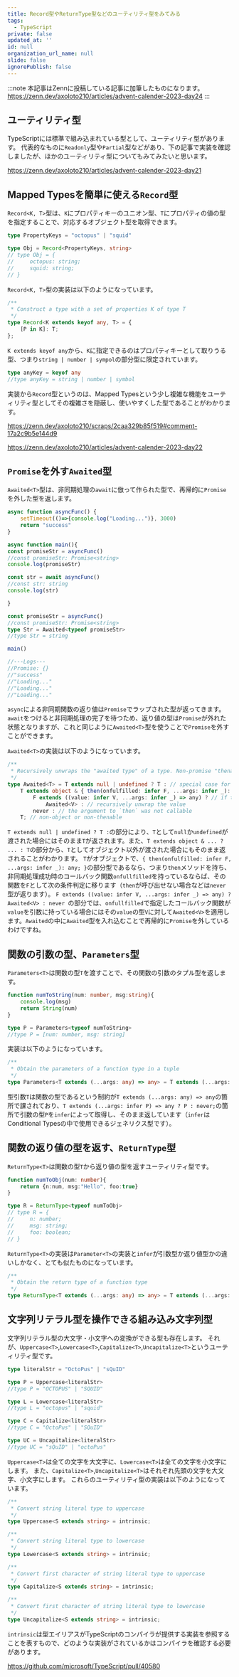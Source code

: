 ```yaml
---
title: Record型やReturnType型などのユーティリティ型をみてみる
tags:
  - TypeScript
private: false
updated_at: ''
id: null
organization_url_name: null
slide: false
ignorePublish: false
---
```

:::note
本記事はZennに投稿している記事に加筆したものになります。
https://zenn.dev/axoloto210/articles/advent-calender-2023-day24
:::
## ユーティリティ型
TypeScriptには標準で組み込まれている型として、ユーティリティ型があります。
代表的なものに`Readonly`型や`Partial`型などがあり、下の記事で実装を確認しましたが、ほかのユーティリティ型についてもみてみたいと思います。

https://zenn.dev/axoloto210/articles/advent-calender-2023-day21
## Mapped Typesを簡単に使える`Record`型
`Record<K, T>`型は、`K`にプロパティキーのユニオン型、`T`にプロパティの値の型を指定することで、対応するオブジェクト型を取得できます。
```ts
type PropertyKeys = "octopus" | "squid"

type Obj = Record<PropertyKeys, string>
// type Obj = {
//     octopus: string;
//     squid: string;
// }
```
`Record<K, T>`型の実装は以下のようになっています。
```ts
/**
 * Construct a type with a set of properties K of type T
 */
type Record<K extends keyof any, T> = {
    [P in K]: T;
};
```
`K extends keyof any`から、`K`に指定できるのはプロパティキーとして取りうる型、つまり`string | number | sympol`の部分型に限定されています。
```ts
type anyKey = keyof any
//type anyKey = string | number | symbol
```
実装から`Record`型というのは、Mapped Typesという少し複雑な機能をユーティリティ型としてその複雑さを隠蔽し、使いやすくした型であることがわかります。

https://zenn.dev/axoloto210/scraps/2caa329b85f519#comment-17a2c9b5e144d9

https://zenn.dev/axoloto210/articles/advent-calender-2023-day22
## `Promise`を外す`Awaited`型
`Awaited<T>`型は、非同期処理の`await`に倣って作られた型で、再帰的に`Promise`を外した型を返します。
```ts
async function asyncFunc() {
    setTimeout(()=>{console.log("Loading...")}, 3000)
    return "success"
}

async function main(){
const promiseStr = asyncFunc()
//const promiseStr: Promise<string>
console.log(promiseStr)

const str = await asyncFunc()
//const str: string
console.log(str)

}

const promiseStr = asyncFunc()
//const promiseStr: Promise<string>
type Str = Awaited<typeof promiseStr> 
//type Str = string

main()

//---Logs---
//Promise: {} 
//"success" 
//"Loading..." 
//"Loading..." 
//"Loading..." 
```
`async`による非同期関数の返り値は`Promise`でラップされた型が返ってきます。`await`をつけると非同期処理の完了を待つため、返り値の型は`Promise`が外れた状態となりますが、これと同じように`Awaited<T>`型を使うことで`Promise`を外すことができます。

`Awaited<T>`の実装は以下のようになっています。
```ts
/**
 * Recursively unwraps the "awaited type" of a type. Non-promise "thenables" should resolve to `never`. This emulates the behavior of `await`.
 */
type Awaited<T> = T extends null | undefined ? T : // special case for `null | undefined` when not in `--strictNullChecks` mode
    T extends object & { then(onfulfilled: infer F, ...args: infer _): any; } ? // `await` only unwraps object types with a callable `then`. Non-object types are not unwrapped
        F extends ((value: infer V, ...args: infer _) => any) ? // if the argument to `then` is callable, extracts the first argument
            Awaited<V> : // recursively unwrap the value
        never : // the argument to `then` was not callable
    T; // non-object or non-thenable
```
`T extends null | undefined ? T :`の部分により、`T`として`null`か`undefined`が渡された場合にはそのまま`T`が返されます。また、`T extends object & ... ? ... : T`の部分から、`T`としてオブジェクト以外が渡された場合にもそのまま返されることがわかります。
`T`がオブジェクトで、`{ then(onfulfilled: infer F, ...args: infer _): any; }`の部分型であるなら、つまり`then`メソッドを持ち、非同期処理成功時のコールバック関数`onfullfilled`を持っているならば、その関数を`F`として次の条件判定に移ります（`then`が呼び出せない場合などは`never`型が返ります）。
`F extends ((value: infer V, ...args: infer _) => any) ? Awaited<V> : never `の部分では、`onfullfilled`で指定したコールバック関数が`value`を引数に持っている場合にはその`value`の型`V`に対して`Awaited<V>`を適用します。`Awaited`の中に`Awaited`型を入れ込むことで再帰的に`Promise`を外しているわけですね。

## 関数の引数の型、`Parameters`型
`Parameters<T>`は関数の型`T`を渡すことで、その関数の引数のタプル型を返します。
```ts
function numToString(num: number, msg:string){
    console.log(msg)
    return String(num)
}

type P = Parameters<typeof numToString>
//type P = [num: number, msg: string]
```

実装は以下のようになっています。
```ts
/**
 * Obtain the parameters of a function type in a tuple
 */
type Parameters<T extends (...args: any) => any> = T extends (...args: infer P) => any ? P : never;
```
型引数`T`は関数の型であるという制約が`T extends (...args: any) => any`の箇所で課されており、`T extends (...args: infer P) => any ? P : never;`の箇所で引数の型`P`を`infer`によって取得し、そのまま返しています（`infer`はConditional Typesの中で使用できるジェネリクス型です）。

## 関数の返り値の型を返す、`ReturnType`型
`ReturnType<T>`は関数の型`T`から返り値の型を返すユーティリティ型です。
```ts
function numToObj(num: number){
    return {n:num, msg:"Hello", foo:true}
}

type R = ReturnType<typeof numToObj>
// type R = {
//     n: number;
//     msg: string;
//     foo: boolean;
// }
```

`ReturnType<T>`の実装は`Parameter<T>`の実装と`infer`が引数型か返り値型かの違いしかなく、とても似たものになっています。
```ts
/**
 * Obtain the return type of a function type
 */
type ReturnType<T extends (...args: any) => any> = T extends (...args: any) => infer R ? R : any;
```

## 文字列リテラル型を操作できる組み込み文字列型
文字列リテラル型の大文字・小文字への変換ができる型も存在します。
それが、`Uppercase<T>`,`Lowercase<T>`,`Capitalize<T>`,`Uncapitalize<T>`というユーティリティ型です。
```ts
type literalStr = "OctoPus" | "sQuID"

type P = Uppercase<literalStr>
//type P = "OCTOPUS" | "SQUID"

type L = Lowercase<literalStr>
//type L = "octopus" | "squid"

type C = Capitalize<literalStr>
//type C = "OctoPus" | "SQuID"

type UC = Uncapitalize<literalStr>
//type UC = "sQuID" | "octoPus"
```
`Uppercase<T>`は全ての文字を大文字に、`Lowercase<T>`は全ての文字を小文字にします。
また、`Capitalize<T>`,`Uncapitalize<T>`はそれぞれ先頭の文字を大文字、小文字にします。
これらのユーティリティ型の実装は以下のようになっています。
```ts
/**
 * Convert string literal type to uppercase
 */
type Uppercase<S extends string> = intrinsic;

/**
 * Convert string literal type to lowercase
 */
type Lowercase<S extends string> = intrinsic;

/**
 * Convert first character of string literal type to uppercase
 */
type Capitalize<S extends string> = intrinsic;

/**
 * Convert first character of string literal type to lowercase
 */
type Uncapitalize<S extends string> = intrinsic;
```
`intrinsic`は型エイリアスがTypeScriptのコンパイラが提供する実装を参照することを表すもので、どのような実装がされているかはコンパイラを確認する必要があります。

https://github.com/microsoft/TypeScript/pull/40580

